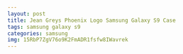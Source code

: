 ```yaml
---
layout: post
title: Jean Greys Phoenix Logo Samsung Galaxy S9 Case
tags: samsung galaxy s9
categories: samsung
img: 15RbP7ZgV76o9K2FmADR1fsfw8IWavrek
---
```

